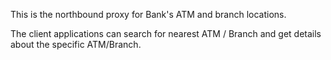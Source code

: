 This is the northbound proxy for Bank's ATM and branch locations.

The client applications can search for nearest ATM / Branch and get details about the specific ATM/Branch.